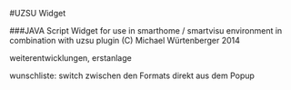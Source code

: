 #UZSU Widget

###JAVA Script Widget for use in smarthome / smartvisu environment in combination with uzsu plugin
(C) Michael Würtenberger 2014

weiterentwicklungen, erstanlage

wunschliste: switch zwischen den Formats direkt aus dem Popup